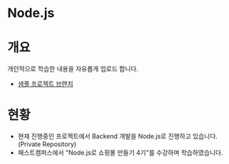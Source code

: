 Node.js
==========

# 개요
개인적으로 학습한 내용을 자유롭게 업로드 합니다.
* [샘플 프로젝트 브랜치](https://github.com/yenarue/myStudyRepo/tree/sample-projects/Node.js)

# 현황
* 현재 진행중인 프로젝트에서 Backend 개발을 Node.js로 진행하고 있습니다. (Private Repository)
* 패스트캠퍼스에서 "Node.js로 쇼핑몰 만들기 4기"를 수강하며 학습하였습니다.
